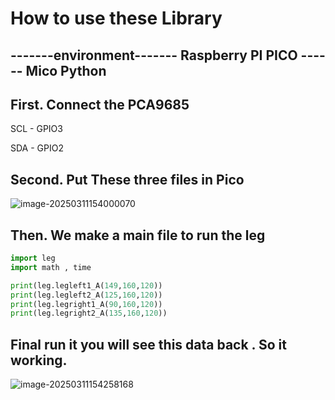 # How to use these Library

## -------environment-------  Raspberry PI PICO ------ Mico Python



## First. Connect the PCA9685 

SCL - GPIO3

SDA - GPIO2

## Second. Put These three files in Pico

![image-20250311154000070](C:\Users\JUMPKINGHT\AppData\Roaming\Typora\typora-user-images\image-20250311154000070.png)

## Then. We make a main file to run the leg

```python
import leg
import math , time

print(leg.legleft1_A(149,160,120))
print(leg.legleft2_A(125,160,120))
print(leg.legright1_A(90,160,120))
print(leg.legright2_A(135,160,120))
```

## Final run  it you will see this data back . So it working.

![image-20250311154258168](C:\Users\JUMPKINGHT\AppData\Roaming\Typora\typora-user-images\image-20250311154258168.png)
